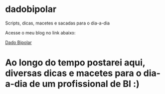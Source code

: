# dadobipolar
Scripts, dicas, macetes e sacadas para o dia-a-dia

Acesse o meu blog no link abaixo:

[Dado Bipolar](http://dadobipolar.tech)

## 
# Ao longo do tempo postarei aqui, diversas dicas e macetes para o dia-a-dia de um profissional de BI :)
